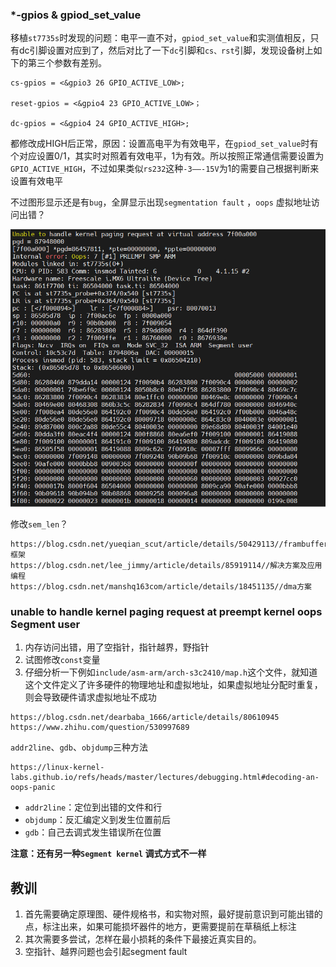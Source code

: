 ### *-gpios & gpiod_set_value

移植`st7735s`时发现的问题：电平一直不对，`gpiod_set_value`和实测值相反，只有dc引脚设置对应到了，然后对比了一下`dc`引脚和`cs、rst`引脚，发现设备树上如下的第三个参数有差别。

```
cs-gpios = <&gpio3 26 GPIO_ACTIVE_LOW>;

reset-gpios = <&gpio4 23 GPIO_ACTIVE_LOW>；

dc-gpios = <&gpio4 24 GPIO_ACTIVE_HIGH>;
```

都修改成HIGH后正常，原因：设置高电平为有效电平，在`gpiod_set_value`时有个对应设置0/1，其实时对照着有效电平，1为有效。所以按照正常通信需要设置为`GPIO_ACTIVE_HIGH`，不过如果类似`rs232`这种`-3——-15V`为1的需要自己根据判断来设置有效电平

不过图形显示还是有`bug`，全屏显示出现`segmentation fault` ，`oops`  虚拟地址访问出错？

![image-20220914233731585](../../../typora-user-images/image-20220914233731585.png)

修改`sem_len`？

```
https://blog.csdn.net/yueqian_scut/article/details/50429113//frambuffer框架
https://blog.csdn.net/lee_jimmy/article/details/85919114//解决方案及应用编程
https://blog.csdn.net/manshq163com/article/details/18451135//dma方案
```

### unable to handle kernel paging request at preempt   kernel oops   Segment user

1. 内存访问出错，用了空指针，指针越界，野指针
2. 试图修改`const`变量
3. 仔细分析一下例如`include/asm-arm/arch-s3c2410/map.h`这个文件，就知道这个文件定义了许多硬件的物理地址和虚拟地址，如果虚拟地址分配时重复，则会导致硬件请求虚拟地址不成功

```
https://blog.csdn.net/dearbaba_1666/article/details/80610945
https://www.zhihu.com/question/530997689

```

`addr2line`、`gdb`、`objdump`三种方法

```
https://linux-kernel-labs.github.io/refs/heads/master/lectures/debugging.html#decoding-an-oops-panic
```

- `addr2line`：定位到出错的文件和行
- `objdump`：反汇编定义到发生位置前后
- `gdb`：自己去调式发生错误所在位置

**注意：还有另一种`Segment kernel`  调式方式不一样**

## 教训

1. 首先需要确定原理图、硬件规格书，和实物对照，最好提前意识到可能出错的点，标注出来，如果可能损坏器件的地方，更需要提前在草稿纸上标注
2. 其次需要多尝试，怎样在最小损耗的条件下最接近真实目的。
2. 空指针、越界问题也会引起segment fault